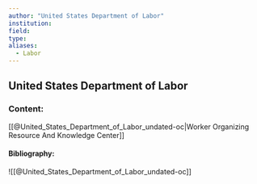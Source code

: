 ```yaml
---
author: "United States Department of Labor"
institution:
field:
type:
aliases:
  - Labor
---
```


## United States Department of Labor

### Content:
[[@United_States_Department_of_Labor_undated-oc|Worker Organizing Resource And Knowledge Center]]

#### Bibliography:

![[@United_States_Department_of_Labor_undated-oc]]